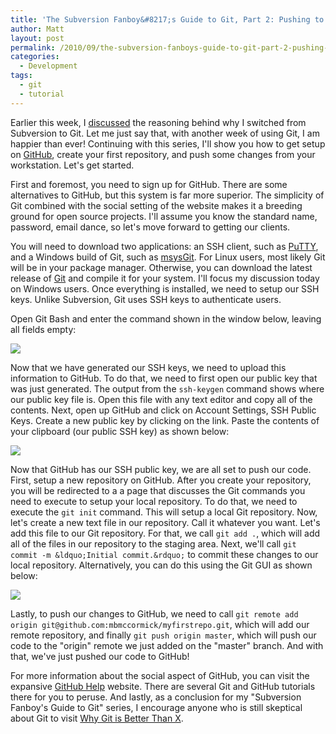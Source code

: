 ```yaml
---
title: 'The Subversion Fanboy&#8217;s Guide to Git, Part 2: Pushing to GitHub'
author: Matt
layout: post
permalink: /2010/09/the-subversion-fanboys-guide-to-git-part-2-pushing-to-github/
categories:
  - Development
tags:
  - git
  - tutorial
---
```


Earlier this week, I [discussed][1] the reasoning behind why I switched from Subversion to Git. Let me just say that, with another week of using Git, I am happier than ever! Continuing with this series, I'll show you how to get setup on [GitHub][2], create your first repository, and push some changes from your workstation. Let's get started.

 [1]: http://mbmccormick.com/2010/08/the-subversion-fanboys-guide-to-git-part-1-why-git-is-better/
 [2]: http://github.com

First and foremost, you need to sign up for GitHub. There are some alternatives to GitHub, but this system is far more superior. The simplicity of Git combined with the social setting of the website makes it a breeding ground for open source projects. I'll assume you know the standard name, password, email dance, so let's move forward to getting our clients.

You will need to download two applications: an SSH client, such as [PuTTY][3], and a Windows build of Git, such as [msysGit][4]. For Linux users, most likely Git will be in your package manager. Otherwise, you can download the latest release of [Git][5] and compile it for your system. I'll focus my discussion today on Windows users. Once everything is installed, we need to setup our SSH keys. Unlike Subversion, Git uses SSH keys to authenticate users.

 [3]: http://www.chiark.greenend.org.uk/~sgtatham/putty/
 [4]: http://code.google.com/p/msysgit/
 [5]: http://git-scm.com/

Open Git Bash and enter the command shown in the window below, leaving all fields empty:

[![][7]][7]

 [6]: http://mbmccormick.github.com/images/2012/05/cap1.png
 [7]: http://mbmccormick.github.com/images/2012/05/cap1.png

Now that we have generated our SSH keys, we need to upload this information to GitHub. To do that, we need to first open our public key that was just generated. The output from the `ssh-keygen` command shows where our public key file is. Open this file with any text editor and copy all of the contents. Next, open up GitHub and click on Account Settings, SSH Public Keys. Create a new public key by clicking on the link. Paste the contents of your clipboard (our public SSH key) as shown below:

[![][9]][9]

 [8]: http://mbmccormick.github.com/images/2012/05/cap2.png
 [9]: http://mbmccormick.github.com/images/2012/05/cap2.png

Now that GitHub has our SSH public key, we are all set to push our code. First, setup a new repository on GitHub. After you create your repository, you will be redirected to a a page that discusses the Git commands you need to execute to setup your local repository. To do that, we need to execute the `git init` command. This will setup a local Git repository. Now, let's create a new text file in our repository. Call it whatever you want. Let's add this file to our Git repository. For that, we call `git add .`, which will add all of the files in our repository to the staging area. Next, we'll call `git commit -m &ldquo;Initial commit.&rdquo;` to commit these changes to our local repository. Alternatively, you can do this using the Git GUI as shown below:

[![][11]][11]

 [10]: http://mbmccormick.github.com/images/2012/05/cap3.png
 [11]: http://mbmccormick.github.com/images/2012/05/cap3.png

Lastly, to push our changes to GitHub, we need to call `git remote add origin git@github.com:mbmccormick/myfirstrepo.git`, which will add our remote repository, and finally `git push origin master`, which will push our code to the "origin" remote we just added on the "master" branch. And with that, we've just pushed our code to GitHub!

For more information about the social aspect of GitHub, you can visit the expansive [GitHub Help][12] website. There are several Git and GitHub tutorials there for you to peruse. And lastly, as a conclusion for my "Subversion Fanboy's Guide to Git" series, I encourage anyone who is still skeptical about Git to visit [Why Git is Better Than X][13].

 [12]: http://help.github.com/
 [13]: http://whygitisbetterthanx.com/